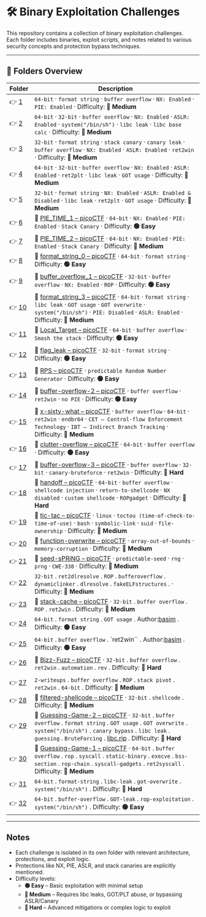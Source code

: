 ﻿# 🛠️ Binary Exploitation Challenges

This repository contains a collection of binary exploitation challenges.  
Each folder includes binaries, exploit scripts, and notes related to various security concepts and protection bypass techniques.

---

## 📁 Folders Overview

| Folder        | Description                                                                                                                                                                                                                                                                                                                   |
| ------------- | ----------------------------------------------------------------------------------------------------------------------------------------------------------------------------------------------------------------------------------------------------------------------------------------------------------------------------- |
| 👉 [1](./1/)   | `64-bit` · `format string` · `buffer overflow` · `NX: Enabled` · `PIE: Enabled` · Difficulty: **🔵 Medium**                                                                                                                                                                                                                    |
| 👉 [2](./2/)   | `64-bit` · `32-bit` · `buffer overflow` · `NX: Enabled` · `ASLR: Enabled` · `system("/bin/sh")` · `libc leak` · `libc base calc` · Difficulty: **🔵 Medium**                                                                                                                                                                   |
| 👉 [3](./3/)   | `32-bit` · `format string` · `stack canary` · `canary leak` · `buffer overflow` · `NX: Enabled` · `ASLR: Enabled` · `ret2win` · Difficulty: **🔵 Medium**                                                                                                                                                                      |
| 👉 [4](./4/)   | `64-bit` · `32-bit` · `buffer overflow` · `NX: Enabled` · `ASLR: Enabled` · `ret2plt` · `libc leak` · `GOT usage` · Difficulty: **🔵 Medium**                                                                                                                                                                                  |
| 👉 [5](./5/)   | `32-bit` · `format string` · `NX: Enabled` · `ASLR: Enabled & Disabled` · `libc leak` · `ret2plt` · `GOT usage` · Difficulty: **🔵 Medium**                                                                                                                                                                                    |
| 👉 [6](./6/)   | 🔗 [PIE_TIME_1 – picoCTF](https://play.picoctf.org/practice/challenge/490?category=6&page=1) · `64-bit` · `NX: Enabled` · `PIE: Enabled` · `Stack Canary` · Difficulty: **🟢 Easy**                                                                                                                                             |
| 👉 [7](./7/)   | 🔗 [PIE_TIME_2 – picoCTF](https://play.picoctf.org/practice/challenge/491?category=6&page=1) · `64-bit` · `NX: Enabled` · `PIE: Enabled` · `Stack Canary` · Difficulty: **🔵 Medium**                                                                                                                                           |
| 👉 [8](./8/)   | 🔗 [format_string_0 – picoCTF](https://play.picoctf.org/practice/challenge/433?category=6&page=1) · `64-bit` · `format string` · Difficulty: **🟢 Easy**                                                                                                                                                                        |
| 👉 [9](./9/)   | 🔗 [buffer_overflow_1 – picoCTF](https://play.picoctf.org/practice/challenge/258?category=6&page=3) · `32-bit` · `buffer overflow` · `NX: Enabled` · `ROP` · Difficulty: **🟢 Easy**                                                                                                                                            |
| 👉 [10](./10/) | 🔗 [format_string_3 – picoCTF](https://play.picoctf.org/practice/challenge/449?category=6&page=1) · `64-bit` · `format string` · `libc leak` · `GOT usage` · `GOT overwrite` · `system("/bin/sh")` · `PIE: Disabled` · `ASLR: Enabled` · Difficulty: **🔵 Medium**                                                              |
| 👉 [11](./11/) | 🔗 [Local_Target – picoCTF](https://play.picoctf.org/practice/challenge/399?category=6&page=2) · `64-bit` · `buffer overflow` · `Smash the stack` · Difficulty: **🟢 Easy**                                                                                                                                                     |
| 👉 [12](./12/) | 🔗 [flag_leak – picoCTF](https://play.picoctf.org/practice/challenge/269?category=6&page=2) · `32-bit` · `format string` · Difficulty: **🟢 Easy**                                                                                                                                                                              |
| 👉 [13](./13/) | 🔗 [RPS – picoCTF](https://play.picoctf.org/practice/challenge/293?category=6&page=2) · `predictable Random Number Generator` · Difficulty: **🟢 Easy**                                                                                                                                                                         |
| 👉 [14](./14/) | 🔗 [buffer-overflow-2 – picoCTF](https://play.picoctf.org/practice/challenge/259?category=6&page=2&retired=0) · `buffer overflow` · `ret2win` · `no PIE` · Difficulty: **🟢 Easy**                                                                                                                                              |
| 👉 [15](./15/) | 🔗 [x-sixty-what – picoCTF](https://play.picoctf.org/practice/challenge/319?category=6&page=2&retired=0) · `buffer overflow` · `64-bit` · `ret2win` · `endbr64` · `CET – Control-flow Enforcement Technology` · `IBT – Indirect Branch Tracking` · Difficulty: **🔵 Medium**                                                    |
| 👉 [16](./16/) | 🔗 [clutter-overflow – picoCTF](https://play.picoctf.org/practice/challenge/216?category=6&page=3&retired=0) · `64-bit` · `buffer overflow` · Difficulty: **🟢 Easy**                                                                                                                                                           |
| 👉 [17](./17/) | 🔗 [buffer-overflow-3 – picoCTF](https://play.picoctf.org/practice/challenge/260?category=6&page=4&retired=0) · `buffer overflow` · `32-bit` · `canary-bruteforce` · `ret2win` · Difficulty: **🔴 Hard**                                                                                                                        |
| 👉 [18](./18/) | 🔗 [handoff – picoCTF](https://play.picoctf.org/practice/challenge/486?category=6&page=3) · `64-bit` · `buffer overflow` · `shellcode injection` · `return-to-shellcode` · `NX disabled` · `custom shellcode` · `ROPgadget` · Difficulty: **🔴 Hard**                                                                           |
| 👉 [19](./19/) | 🔗 [tic-tac – picoCTF](https://play.picoctf.org/practice/challenge/380?category=6&page=3) · `linux` · `toctou (time-of-check-to-time-of-use)` · `bash` · `symbolic-link` · `suid` · `file-ownership` · Difficulty: **🔵 Medium**                                                                                                |
| 👉 [20](./20/) | 🔗 [function-overwrite – picoCTF](https://play.picoctf.org/practice/challenge/272?category=6&page=4) · `array-out-of-bounds` · `memory-corruption` · Difficulty: **🔵 Medium**                                                                                                                                                  |
| 👉 [21](./21/) | 🔗 [seed-sPRiNG – picoCTF](https://play.picoctf.org/practice/challenge/50?category=6&page=6) · `predictable-seed` · `rng` · `prng` · `CWE-338` · Difficulty: **🔵 Medium**                                                                                                                                                      |
| 👉 [22](./22/) | `32-bit` . `ret2dlresolve` . `ROP` . `bufferoverflow` . `dynamiclinker` . `dlresolve` . `fakeELFstructures` . · Difficulty: **🔵 Medium**                                                                                                                                                                                      |
| 👉 [23](./23/) | 🔗 [stack-cache – picoCTF](https://play.picoctf.org/practice/challenge/306?category=6&page=4) · `32-bit` . `buffer overflow` . `ROP` . `ret2win` . Difficulty: **🔵 Medium**                                                                                                                                                    |
| 👉 [24](./24/) | `64-bit` . `format string` . `GOT usage` . Author:[basim](https://github.com/Basim-Mehdi) . Difficulty: **🟢 Easy**                                                                                                                                                                                                            |
| 👉 [25](./25/) | `64-bit` . `buffer overflow` . `ret2win`` . Author:[basim](https://github.com/Basim-Mehdi) . Difficulty: **🟢 Easy**                                                                                                                                                                                                           |
| 👉 [26](./26/) | 🔗 [Bizz-Fuzz – picoCTF](https://play.picoctf.org/practice/challenge/181?category=6&page=5) · `32-bit` . `buffer overflow` . `ret2win` . `automation` . `rev` . Difficulty: **🔴 Hard**                                                                                                                                         |
|               |
| 👉 [27](./27/) | `2-writeups` . `buffer overflow` . `ROP` . `stack pivot` . `ret2win` . `64-bit` . Difficulty: **🔵 Medium**                                                                                                                                                                                                                    |
| 👉 [28](./28/) | 🔗 [filtered-shellcode – picoCTF](https://play.picoctf.org/practice/challenge/184?category=6&page=5) · `32-bit` . `shellcode` . Difficulty: **🔵 Medium**                                                                                                                                                                       |
| 👉 [29](./29/) | 🔗 [Guessing-Game-2 – picoCTF](https://play.picoctf.org/practice/challenge/89?category=6&page=5) · `32-bit` . `buffer overflow` . `format string` . `GOT usage` . `GOT overwrite` . `system("/bin/sh")` . `canary bypass` . `libc leak` . `guessing` . `BruteForcing` . [libc.rip](https://libc.rip/) . Difficulty: **🔴 Hard** |
| 👉 [30](./30/) | 🔗 [Guessing-Game-1 – picoCTF](https://play.picoctf.org/practice/challenge/90?category=6&page=3) · `64-bit` . `buffer overflow` . `rop` . `syscall` . `static-binary` . `execve` . `bss-section` . `rop-chain` . `syscall-gadgets` . `ret2syscall` . Difficulty: **🔵 Medium**                                                  |
| 👉 [31](./31/) | `64-bit` . `format-string` . `libc-leak` . `got-overwrite` . `system("/bin/sh")`  . Difficulty: **🔴 Hard**                                                                                                                                                                                                                    |
| 👉 [32](./32/) | `64-bit` . `buffer-overflow` . `GOT-leak` . `rop-exploitation` . `system("/bin/sh")` . Difficulty: **🟢 Easy**                                                                                                                                                                                                                 |




---

## Notes

- Each challenge is isolated in its own folder with relevant architecture, protections, and exploit logic.
- Protections like NX, PIE, ASLR, and stack canaries are explicitly mentioned.
- Difficulty levels:
  - **🟢 Easy** – Basic exploitation with minimal setup  
  - **🔵 Medium** – Requires libc leaks, GOT/PLT abuse, or bypassing ASLR/Canary  
  - **🔴 Hard** – Advanced mitigations or complex logic to exploit  
